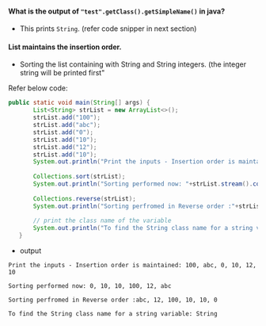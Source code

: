 #### What is the output of `"test".getClass().getSimpleName()` in java?
  - This prints `String`. (refer code snipper in next section)
  
#### List maintains the insertion order.
  - Sorting the list containing with String and String integers. (the integer string will be printed first"
   
Refer below code:
 ```java
 public static void main(String[] args) {
		List<String> strList = new ArrayList<>();
		strList.add("100");
		strList.add("abc");
		strList.add("0");
		strList.add("10");
		strList.add("12");
		strList.add("10");
		System.out.println("Print the inputs - Insertion order is maintained: " +strList.stream().collect(Collectors.joining(", ")));
		
		Collections.sort(strList);
		System.out.println("Sorting performed now: "+strList.stream().collect(Collectors.joining(", ")));
		
		Collections.reverse(strList);
		System.out.println("Sorting perfromed in Reverse order :"+strList.stream().collect(Collectors.joining(", ")));
		
		// print the class name of the variable
		System.out.println("To find the String class name for a string variable: "+"test".getClass().getSimpleName());
	}
 ```
 
 - output
```
Print the inputs - Insertion order is maintained: 100, abc, 0, 10, 12, 10

Sorting performed now: 0, 10, 10, 100, 12, abc

Sorting perfromed in Reverse order :abc, 12, 100, 10, 10, 0

To find the String class name for a string variable: String
```
